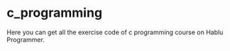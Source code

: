# c_programming
Here you can get all the exercise code of c programming course on Hablu Programmer.
